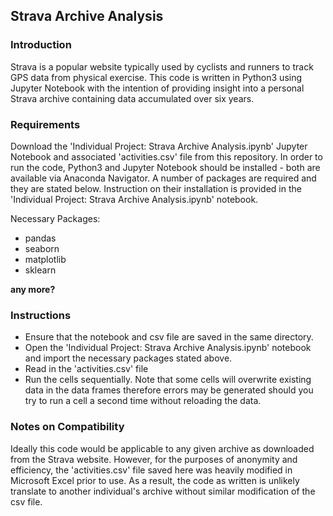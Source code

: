 ## Strava Archive Analysis

### Introduction
Strava is a popular website typically used by cyclists and runners to track GPS data from physical exercise. This code is written in Python3 using Jupyter Notebook with the intention of providing insight into a personal Strava archive containing data accumulated over six years. 

### Requirements
Download the 'Individual Project: Strava Archive Analysis.ipynb' Jupyter Notebook and associated 'activities.csv' file from this repository. In order to run the code, Python3 and Jupyter Notebook should be installed - both are available via Anaconda Navigator. A number of packages are required and they are stated below. Instruction on their installation is provided in the 'Individual Project: Strava Archive Analysis.ipynb' notebook.

Necessary Packages:
- pandas
- seaborn
- matplotlib
- sklearn <br>

**any more?**

### Instructions
- Ensure that the notebook and csv file are saved in the same directory.
- Open the 'Individual Project: Strava Archive Analysis.ipynb' notebook and import the necessary packages stated above.
- Read in the 'activities.csv' file
- Run the cells sequentially. Note that some cells will overwrite existing data in the data frames therefore errors may be generated should you try to run a cell a second time without reloading the data.

### Notes on Compatibility
Ideally this code would be applicable to any given archive as downloaded from the Strava website. However, for the purposes of anonymity and efficiency, the 'activities.csv' file saved here was heavily modified in Microsoft Excel prior to use. As a result, the code as written is unlikely translate to another individual's archive without similar modification of the csv file.

